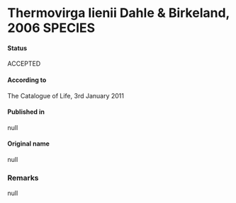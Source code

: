 # Thermovirga lienii Dahle & Birkeland, 2006 SPECIES

#### Status
ACCEPTED

#### According to
The Catalogue of Life, 3rd January 2011

#### Published in
null

#### Original name
null

### Remarks
null